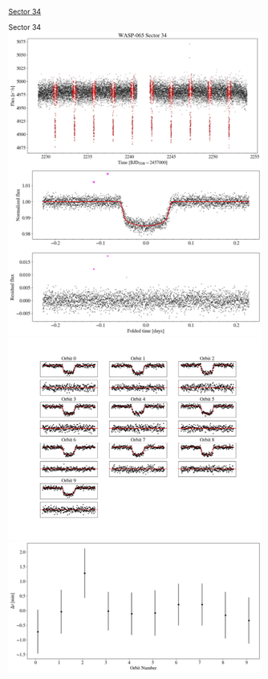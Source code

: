 [Sector 34](#sector34)

<a name = "sector34"></a>
Sector 34
![alt text](/tt/WASP-065_Sector_34/WASP-065_Sector_34_a_TimeSeries.png)
![alt text](/tt/WASP-065_Sector_34/WASP-065_Sector_34_b_FoldedLightCurve.png)
![alt text](/tt/WASP-065_Sector_34/WASP-065_Sector_34_b_IndividualTransitsWithFit.png)
![alt text](/tt/WASP-065_Sector_34/WASP-065_Sector_34_c_TimingResiduals.png)

